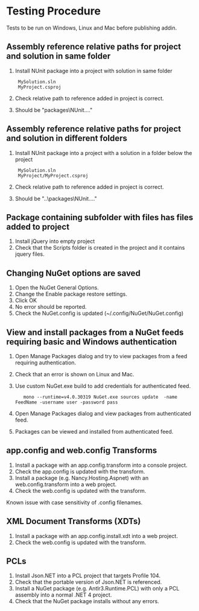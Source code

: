 # Testing Procedure

Tests to be run on Windows, Linux and Mac before publishing addin.

## Assembly reference relative paths for project and solution in same folder

1. Install NUnit package into a project with solution in same folder
 
        MySolution.sln
        MyProject.csproj

2. Check relative path to reference added in project is correct.
3. Should be "packages\NUnit...."

## Assembly reference relative paths for project and solution in different folders

1. Install NUnit package into a project with a solution in a folder below the project

        MySolution.sln 
        MyProject/MyProject.csproj

2. Check relative path to reference added in project is correct.
3. Should be "..\packages\NUnit...."

## Package containing subfolder with files has files added to project 

1. Install jQuery into empty project
2. Check that the Scripts folder is created in the project and it contains jquery files.

## Changing NuGet options are saved

1. Open the NuGet General Options.
2. Change the Enable package restore settings.
3. Click OK
4. No error should be reported.
5. Check the NuGet.config is updated (~/.config/NuGet/NuGet.config)

## View and install packages from a NuGet feeds requiring basic and Windows authentication

1. Open Manage Packages dialog and try to view packages from a feed requiring authentication.
2. Check that an error is shown on Linux and Mac.
3. Use custom NuGet.exe build to add credentials for authenticated feed.

          mono --runtime=v4.0.30319 NuGet.exe sources update  -name FeedName -username user -password pass

4. Open Manage Packages dialog and view packages from authenticated feed.
5. Packages can be viewed and installed from authenticated feed.

## app.config and web.config Transforms

1. Install a package with an app.config.transform into a console project.
2. Check the app.config is updated with the transform.
3. Install a package (e.g. Nancy.Hosting.Aspnet) with an web.config.transform into a web project.
4. Check the web.config is updated with the transform.

Known issue with case sensitivity of .config filenames.

## XML Document Transforms (XDTs)

1. Install a package with an app.config.install.xdt into a web project.
3. Check the web.config is updated with the transform.

## PCLs

1. Install Json.NET into a PCL project that targets Profile 104.
2. Check that the portable version of Json.NET is referenced.
3. Install a NuGet package (e.g. Antlr3.Runtime.PCL) with only a PCL assembly into a normal .NET 4 project.
4. Check that the NuGet package installs without any errors.
